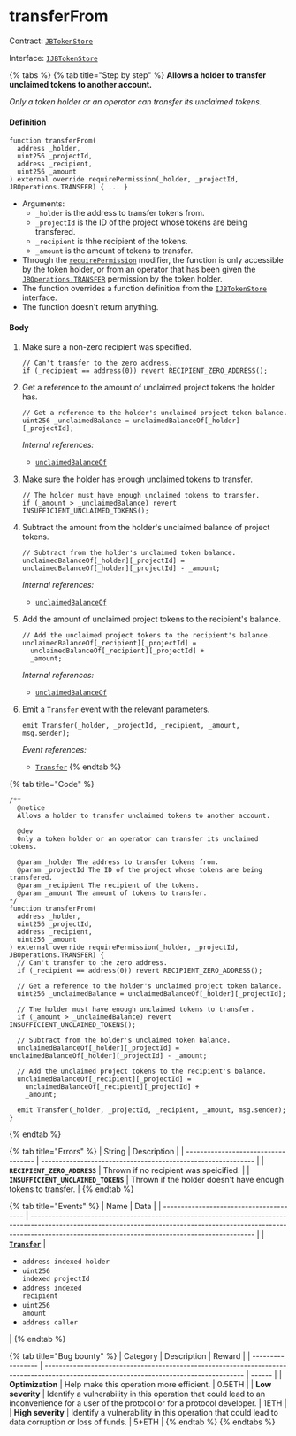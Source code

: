 # transferFrom

Contract: [`JBTokenStore`](../)​‌

Interface: [`IJBTokenStore`](../../../interfaces/ijbtokenstore.md)

{% tabs %}
{% tab title="Step by step" %}
**Allows a holder to transfer unclaimed tokens to another account.**

_Only a token holder or an operator can transfer its unclaimed tokens._

#### Definition

```solidity
function transferFrom(
  address _holder,
  uint256 _projectId,
  address _recipient,
  uint256 _amount
) external override requirePermission(_holder, _projectId, JBOperations.TRANSFER) { ... }
```

* Arguments:
  * `_holder` is the address to transfer tokens from.
  * `_projectId` is the ID of the project whose tokens are being transfered.
  * `_recipient` is thhe recipient of the tokens.
  * `_amount` is the amount of tokens to transfer.
* Through the [`requirePermission`](../../or-abstract/jboperatable/modifiers/requirepermission.md) modifier, the function is only accessible by the token holder, or from an operator that has been given the [`JBOperations.TRANSFER`](../../../libraries/jboperations.md) permission by the token holder. 
* The function overrides a function definition from the [`IJBTokenStore`](../../../interfaces/ijbtokenstore.md) interface.
* The function doesn't return anything.

#### Body

1.  Make sure a non-zero recipient was specified.

    ```solidity
    // Can't transfer to the zero address.
    if (_recipient == address(0)) revert RECIPIENT_ZERO_ADDRESS();
    ```
2.  Get a reference to the amount of unclaimed project tokens the holder has.

    ```solidity
    // Get a reference to the holder's unclaimed project token balance.
    uint256 _unclaimedBalance = unclaimedBalanceOf[_holder][_projectId];
    ```

    _Internal references:_

    * [`unclaimedBalanceOf`](../properties/unclaimedbalanceof.md)
3.  Make sure the holder has enough unclaimed tokens to transfer.

    ```solidity
    // The holder must have enough unclaimed tokens to transfer.
    if (_amount > _unclaimedBalance) revert INSUFFICIENT_UNCLAIMED_TOKENS();
    ```
4.  Subtract the amount from the holder's unclaimed balance of project tokens. 

    ```solidity
    // Subtract from the holder's unclaimed token balance.
    unclaimedBalanceOf[_holder][_projectId] = unclaimedBalanceOf[_holder][_projectId] - _amount;
    ```

    _Internal references:_

    * [`unclaimedBalanceOf`](../properties/unclaimedbalanceof.md)
5.  Add the amount of unclaimed project tokens to the recipient's balance.

    ```solidity
    // Add the unclaimed project tokens to the recipient's balance.
    unclaimedBalanceOf[_recipient][_projectId] =
      unclaimedBalanceOf[_recipient][_projectId] +
      _amount;
    ```

    _Internal references:_

    * [`unclaimedBalanceOf`](../properties/unclaimedbalanceof.md)
6.  Emit a `Transfer` event with the relevant parameters.

    ```solidity
    emit Transfer(_holder, _projectId, _recipient, _amount, msg.sender);
    ```

    _Event references:_

    * [`Transfer`](../events/transfer.md)
{% endtab %}

{% tab title="Code" %}
```solidity
/**
  @notice
  Allows a holder to transfer unclaimed tokens to another account.

  @dev
  Only a token holder or an operator can transfer its unclaimed tokens.

  @param _holder The address to transfer tokens from.
  @param _projectId The ID of the project whose tokens are being transfered.
  @param _recipient The recipient of the tokens.
  @param _amount The amount of tokens to transfer.
*/
function transferFrom(
  address _holder,
  uint256 _projectId,
  address _recipient,
  uint256 _amount
) external override requirePermission(_holder, _projectId, JBOperations.TRANSFER) {
  // Can't transfer to the zero address.
  if (_recipient == address(0)) revert RECIPIENT_ZERO_ADDRESS();

  // Get a reference to the holder's unclaimed project token balance.
  uint256 _unclaimedBalance = unclaimedBalanceOf[_holder][_projectId];

  // The holder must have enough unclaimed tokens to transfer.
  if (_amount > _unclaimedBalance) revert INSUFFICIENT_UNCLAIMED_TOKENS();

  // Subtract from the holder's unclaimed token balance.
  unclaimedBalanceOf[_holder][_projectId] = unclaimedBalanceOf[_holder][_projectId] - _amount;

  // Add the unclaimed project tokens to the recipient's balance.
  unclaimedBalanceOf[_recipient][_projectId] =
    unclaimedBalanceOf[_recipient][_projectId] +
    _amount;

  emit Transfer(_holder, _projectId, _recipient, _amount, msg.sender);
}
```
{% endtab %}

{% tab title="Errors" %}
| String                              | Description                                                  |
| ----------------------------------- | ------------------------------------------------------------ |
| **`RECIPIENT_ZERO_ADDRESS`**        | Thrown if no recipient was speicified.                       |
| **`INSUFFICIENT_UNCLAIMED_TOKENS`** | Thrown if the holder doesn't have enough tokens to transfer. |
{% endtab %}

{% tab title="Events" %}
| Name                                    | Data                                                                                                                                                                                                                        |
| --------------------------------------- | --------------------------------------------------------------------------------------------------------------------------------------------------------------------------------------------------------------------------- |
| [**`Transfer`**](../events/transfer.md)                     | <ul><li><code>address indexed holder</code></li><li><code>uint256 indexed projectId</code></li><li><code>address indexed recipient</code></li><li><code>uint256 amount</code></li><li><code>address caller</code></li></ul>                                                   |
{% endtab %}

{% tab title="Bug bounty" %}
| Category          | Description                                                                                                                            | Reward |
| ----------------- | -------------------------------------------------------------------------------------------------------------------------------------- | ------ |
| **Optimization**  | Help make this operation more efficient.                                                                                               | 0.5ETH |
| **Low severity**  | Identify a vulnerability in this operation that could lead to an inconvenience for a user of the protocol or for a protocol developer. | 1ETH   |
| **High severity** | Identify a vulnerability in this operation that could lead to data corruption or loss of funds.                                        | 5+ETH  |
{% endtab %}
{% endtabs %}
